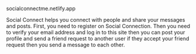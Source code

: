 socialconnectme.netlify.app


Social Connect helps you connect with people and share your messages and posts. First, you need to register on Social Connection. Then you need to verify your email address and log in to this site then you can post your profile and send a friend request to another user if they accept your friend request then you send a message to each other.

